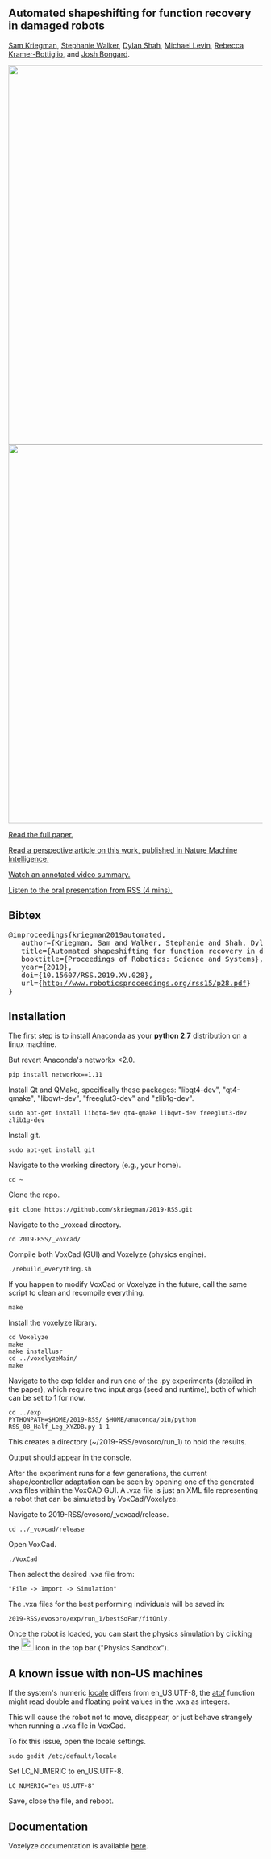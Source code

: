 Automated shapeshifting for function recovery in damaged robots
--------------------
[Sam Kriegman](https://scholar.google.com/citations?user=DCIwaLwAAAAJ), 
[Stephanie Walker](https://scholar.google.com/citations?user=0xspn9YAAAAJ), 
[Dylan Shah](https://scholar.google.com/citations?user=bfxXEJkAAAAJ), 
[Michael Levin](https://scholar.google.com/citations?user=luouyakAAAAJ), 
[Rebecca Kramer-Bottiglio](https://scholar.google.com/citations?user=2ARbFNoAAAAJ),
and 
[Josh Bongard](https://scholar.google.com/citations?user=Dj-kPasAAAAJ).<br>

<img src="https://github.com/skriegman/2019-RSS/blob/master/misc/teaserA.png" width="750"> <br>
<img src="https://github.com/skriegman/2019-RSS/blob/master/misc/teaserB.png" width="750">

<a href="http://www.roboticsproceedings.org/rss15/p28.pdf">Read the full paper.</a>

<a href="https://www.nature.com/articles/s42256-019-0076-6.epdf?author_access_token=R-S3FjSBIhUsomuDvARA7dRgN0jAjWel9jnR3ZoTv0OIXKmCfd5tDZfG1f8Y5jvWw1CSopZsGNYUdE_VbrVz-w5iIfuBDqNnm4FKFVTmuh3hNAJu38EzDsJc8di2AANa1jSA3LV3Q3Vd-wov1l5Amw%3D%3D">Read a perspective article on this work, published in Nature Machine Intelligence.</a>

<a href="https://youtu.be/fFIDz8maVh0">Watch an annotated video summary.</a>
<!-- <a href="https://youtu.be/2VVzz6YBWvc">Watch an annotated video summary.</a>  -->

<a href="https://youtu.be/stYJ1Miesk4">Listen to the oral presentation from RSS (4 mins).</a>


Bibtex
------------
<pre>
@inproceedings{kriegman2019automated,
&nbsp;&nbsp; author={Kriegman, Sam and Walker, Stephanie and Shah, Dylan and Levin, Michael and Kramer-Bottiglio, Rebecca and Bongard, Josh},
&nbsp;&nbsp; title={Automated shapeshifting for function recovery in damaged robots},
&nbsp;&nbsp; booktitle={Proceedings of Robotics: Science and Systems},
&nbsp;&nbsp; year={2019},
&nbsp;&nbsp; doi={10.15607/RSS.2019.XV.028},
&nbsp;&nbsp; url={<a href="http://www.roboticsproceedings.org/rss15/p28.pdf">http://www.roboticsproceedings.org/rss15/p28.pdf</a>}
}
</pre>


Installation
------------

The first step is to install [Anaconda](http://docs.continuum.io/anaconda/install/linux/) as your 
<b>python 2.7</b> distribution on a linux machine.

But revert Anaconda's networkx <2.0.

    pip install networkx==1.11

Install Qt and QMake, specifically these packages: "libqt4-dev", "qt4-qmake", "libqwt-dev", "freeglut3-dev" and "zlib1g-dev".

    sudo apt-get install libqt4-dev qt4-qmake libqwt-dev freeglut3-dev zlib1g-dev


Install git.

    sudo apt-get install git

Navigate to the working directory (e.g., your home).

    cd ~

Clone the repo.

    git clone https://github.com/skriegman/2019-RSS.git

Navigate to the _voxcad directory.

    cd 2019-RSS/_voxcad/

Compile both VoxCad (GUI) and Voxelyze (physics engine).

    ./rebuild_everything.sh

If you happen to modify VoxCad or Voxelyze in the future, call the same script to clean and recompile everything. 

    make

Install the voxelyze library.

    cd Voxelyze
    make
    make installusr
    cd ../voxelyzeMain/
    make

Navigate to the exp folder and run one of the .py experiments (detailed in the paper),
which require two input args (seed and runtime), both of which can be set to 1 for now.
    
    cd ../exp
    PYTHONPATH=$HOME/2019-RSS/ $HOME/anaconda/bin/python RSS_0B_Half_Leg_XYZDB.py 1 1

This creates a directory (~/2019-RSS/evosoro/run_1) to hold the results.

Output should appear in the console.

After the experiment runs for a few generations, 
the current shape/controller adaptation can be seen by opening 
one of the generated .vxa files within the VoxCAD GUI. 
A .vxa file is just an XML file representing a robot that can be simulated by VoxCad/Voxelyze.

Navigate to 2019-RSS/evosoro/_voxcad/release.
    
    cd ../_voxcad/release
    
Open VoxCad.

    ./VoxCad

Then select the desired .vxa file from:

    "File -> Import -> Simulation"

The .vxa files for the best performing individuals will be saved in:

    2019-RSS/evosoro/exp/run_1/bestSoFar/fitOnly.

Once the robot is loaded, you can start the physics simulation by clicking the <img src="https://github.com/skriegman/2019-RSS/blob/master/_voxcad/VoxCad/Icons/Sandbox.png" height="25" width="25"> icon in the top bar ("Physics Sandbox").


A known issue with non-US machines
--------

If the system's numeric 
<a href="https://en.wikipedia.org/wiki/Locale_(computer_software)">locale</a> 
differs from en_US.UTF-8, the 
<a href="http://www.cplusplus.com/reference/cstdlib/atof/">atof</a> 
function might read double and floating point values in the .vxa 
as integers.
 
This will cause the robot not to move, disappear, or just behave strangely 
when running a .vxa file in VoxCad.

To fix this issue, open the locale settings.

    sudo gedit /etc/default/locale

Set LC_NUMERIC to en_US.UTF-8.

    LC_NUMERIC="en_US.UTF-8"

Save, close the file, and reboot.


Documentation
-------------

Voxelyze documentation is available [here](http://jonhiller.github.io/Voxelyze/annotated.html).


